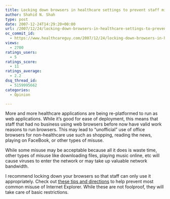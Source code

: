 ```yaml
---
title: Locking down browsers in healthcare settings to prevent staff misuse
author: Shahid N. Shah
type: post
date: 2007-12-24T14:29:20+00:00
url: /2007/12/24/locking-down-browsers-in-healthcare-settings-to-prevent-staff-misuse/
oc_commit_id:
  - https://www.healthcareguy.com/2007/12/24/locking-down-browsers-in-healthcare-settings-to-prevent-staff-misuse/1478769153
views:
  - 2700
ratings_users:
  - 5
ratings_score:
  - 11
ratings_average:
  - 2.2
dsq_thread_id:
  - 5159995662
categories:
  - Opinion

---
```

More and more healthcare applications are being re-platformed to run as web applications. While it&#8217;s good for ease of deployment, this means that staff that had no business using web browsers before now have valid work reasons to run browsers. This may lead to &#8220;unofficial&#8221; use of office browsers for non-healthcare use such as shopping, reading the news, playing on FaceBook, or other types of misuse.

While some misuse may be acceptable because all it does is waste time, other types of misuse like downloading files, playing music online, etc will cause viruses to enter the network or may take up valuable network bandwidth.

I recommend locking down your browsers so that staff can only use it appropriately. Check out [these tips and directions][1] to help prevent most common misuse of Internet Explorer. While these are not foolproof, they will take care of basic restrictions.

 [1]: http://www.boutell.com/newfaq/browser/restrictie.html